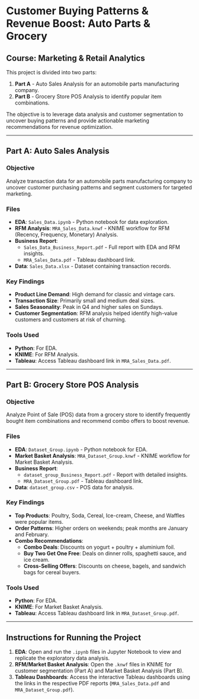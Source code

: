 # Customer Buying Patterns & Revenue Boost: Auto Parts & Grocery
## Course: Marketing & Retail Analytics

This project is divided into two parts:
1. **Part A** - Auto Sales Analysis for an automobile parts manufacturing company.
2. **Part B** - Grocery Store POS Analysis to identify popular item combinations.

The objective is to leverage data analysis and customer segmentation to uncover buying patterns and provide actionable marketing recommendations for revenue optimization.

---

## Part A: Auto Sales Analysis

### Objective
Analyze transaction data for an automobile parts manufacturing company to uncover customer purchasing patterns and segment customers for targeted marketing.

### Files
- **EDA**: `Sales_Data.ipynb` - Python notebook for data exploration.
- **RFM Analysis**: `MRA_Sales_Data.knwf` - KNIME workflow for RFM (Recency, Frequency, Monetary) Analysis.
- **Business Report**: 
  - `Sales_Data_Business_Report.pdf` - Full report with EDA and RFM insights.
  - `MRA_Sales_Data.pdf` - Tableau dashboard link.
- **Data**: `Sales_Data.xlsx` - Dataset containing transaction records.

### Key Findings
- **Product Line Demand**: High demand for classic and vintage cars.
- **Transaction Size**: Primarily small and medium deal sizes.
- **Sales Seasonality**: Peak in Q4 and higher sales on Sundays.
- **Customer Segmentation**: RFM analysis helped identify high-value customers and customers at risk of churning.

### Tools Used
- **Python**: For EDA.
- **KNIME**: For RFM Analysis.
- **Tableau**: Access Tableau dashboard link in `MRA_Sales_Data.pdf`.

---

## Part B: Grocery Store POS Analysis

### Objective
Analyze Point of Sale (POS) data from a grocery store to identify frequently bought item combinations and recommend combo offers to boost revenue.

### Files
- **EDA**: `Dataset_Group.ipynb` - Python notebook for EDA.
- **Market Basket Analysis**: `MRA_Dataset_Group.knwf` - KNIME workflow for Market Basket Analysis.
- **Business Report**: 
  - `dataset_group_Business_Report.pdf` - Report with detailed insights.
  - `MRA_Dataset_Group.pdf` - Tableau dashboard link.
- **Data**: `dataset_group.csv` - POS data for analysis.

### Key Findings
- **Top Products**: Poultry, Soda, Cereal, Ice-cream, Cheese, and Waffles were popular items.
- **Order Patterns**: Higher orders on weekends; peak months are January and February.
- **Combo Recommendations**:
  - **Combo Deals**: Discounts on yogurt + poultry + aluminium foil.
  - **Buy Two Get One Free**: Deals on dinner rolls, spaghetti sauce, and ice cream.
  - **Cross-Selling Offers**: Discounts on cheese, bagels, and sandwich bags for cereal buyers.

### Tools Used
- **Python**: For EDA.
- **KNIME**: For Market Basket Analysis.
- **Tableau**: Access Tableau dashboard link in `MRA_Dataset_Group.pdf`.

---

## Instructions for Running the Project

1. **EDA**: Open and run the `.ipynb` files in Jupyter Notebook to view and replicate the exploratory data analysis.
2. **RFM/Market Basket Analysis**: Open the `.knwf` files in KNIME for customer segmentation (Part A) and Market Basket Analysis (Part B).
3. **Tableau Dashboards**: Access the interactive Tableau dashboards using the links in the respective PDF reports (`MRA_Sales_Data.pdf` and `MRA_Dataset_Group.pdf`).

